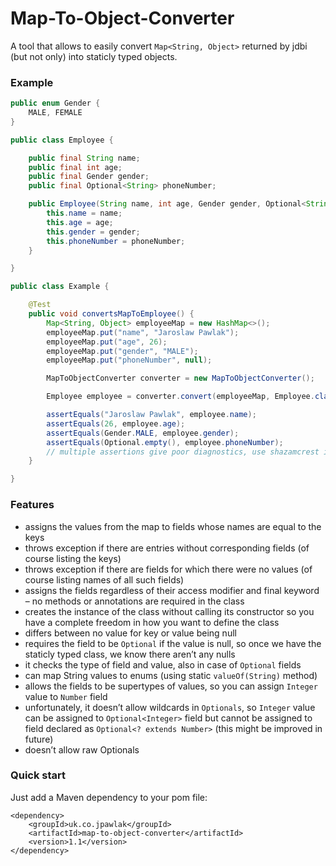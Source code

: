 # Map-To-Object-Converter
A tool that allows to easily convert `Map<String, Object>` returned by jdbi (but not only) into staticly typed objects.

### Example
```java
public enum Gender {
    MALE, FEMALE
}

public class Employee {

    public final String name;
    public final int age;
    public final Gender gender;
    public final Optional<String> phoneNumber;

    public Employee(String name, int age, Gender gender, Optional<String> phoneNumber) {
        this.name = name;
        this.age = age;
        this.gender = gender;
        this.phoneNumber = phoneNumber;
    }

}

public class Example {

    @Test
    public void convertsMapToEmployee() {
        Map<String, Object> employeeMap = new HashMap<>();
        employeeMap.put("name", "Jaroslaw Pawlak");
        employeeMap.put("age", 26);
        employeeMap.put("gender", "MALE");
        employeeMap.put("phoneNumber", null);

        MapToObjectConverter converter = new MapToObjectConverter();

        Employee employee = converter.convert(employeeMap, Employee.class);

        assertEquals("Jaroslaw Pawlak", employee.name);
        assertEquals(26, employee.age);
        assertEquals(Gender.MALE, employee.gender);
        assertEquals(Optional.empty(), employee.phoneNumber);
        // multiple assertions give poor diagnostics, use shazamcrest instead
    }

}
```

### Features
* assigns the values from the map to fields whose names are equal to the keys
* throws exception if there are entries without corresponding fields (of course listing the keys)
* throws exception if there are fields for which there were no values (of course listing names of all such fields)
* assigns the fields regardless of their access modifier and final keyword – no methods or annotations are required in the class
* creates the instance of the class without calling its constructor so you have a complete freedom in how you want to define the class
* differs between no value for key or value being null
* requires the field to be `Optional` if the value is null, so once we have the staticly typed class, we know there aren’t any nulls
* it checks the type of field and value, also in case of `Optional` fields
* can map String values to enums (using static `valueOf(String)` method)
* allows the fields to be supertypes of values, so you can assign `Integer` value to `Number` field
* unfortunately, it doesn’t allow wildcards in `Optionals`, so `Integer` value can be assigned to `Optional<Integer>` field but cannot be assigned to field declared as `Optional<? extends Number>` (this might be improved in future)
* doesn’t allow raw Optionals

### Quick start

Just add a Maven dependency to your pom file:

```
<dependency>
    <groupId>uk.co.jpawlak</groupId>
    <artifactId>map-to-object-converter</artifactId>
    <version>1.1</version>
</dependency>
```
